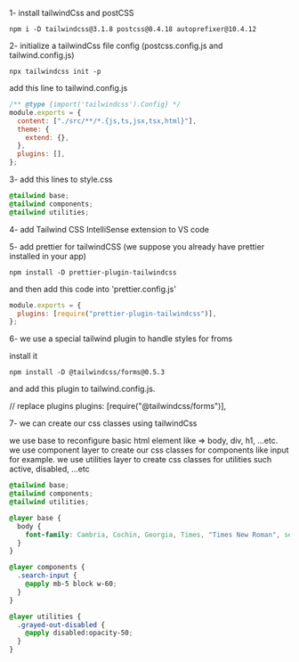 1- install tailwindCss and postCSS

```
npm i -D tailwindcss@3.1.8 postcss@8.4.18 autoprefixer@10.4.12
```

2- initialize a tailwindCss file config (postcss.config.js and tailwind.config.js)

```
npx tailwindcss init -p
```

add this line to tailwind.config.js

```javascript
/** @type {import('tailwindcss').Config} */
module.exports = {
  content: ["./src/**/*.{js,ts,jsx,tsx,html}"],
  theme: {
    extend: {},
  },
  plugins: [],
};
```

3- add this lines to style.css

```css
@tailwind base;
@tailwind components;
@tailwind utilities;
```

4- add Tailwind CSS IntelliSense extension to VS code

5- add prettier for tailwindCSS (we suppose you already have prettier installed in your app)

```
npm install -D prettier-plugin-tailwindcss
```

and then add this code into 'prettier.config.js'

```javascript
module.exports = {
  plugins: [require("prettier-plugin-tailwindcss")],
};
```

6- we use a special tailwind plugin to handle styles for froms

install it

```
npm install -D @tailwindcss/forms@0.5.3
```

and add this plugin to tailwind.config.js.

// replace plugins
plugins: [require("@tailwindcss/forms")],

7- we can create our css classes using tailwindCss

we use base to reconfigure basic html element like => body, div, h1, ...etc.
we use component layer to create our css classes for components like input for example.
we use utilities layer to create css classes for utilities such active, disabled, ...etc

```css
@tailwind base;
@tailwind components;
@tailwind utilities;

@layer base {
  body {
    font-family: Cambria, Cochin, Georgia, Times, "Times New Roman", serif;
  }
}

@layer components {
  .search-input {
    @apply mb-5 block w-60;
  }
}

@layer utilities {
  .grayed-out-disabled {
    @apply disabled:opacity-50;
  }
}
```
